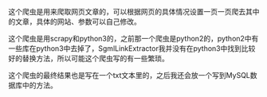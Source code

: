 这个爬虫是用来爬取网页文章的，可以根据网页的具体情况设置一页一页爬去其中的文章，具体的网站、参数可以自己修改。

这个爬虫是用scrapy和python3的，之前那一个爬虫是python2的，python2中有一些库在python3中去掉了，SgmlLinkExtractor我并没有在python3中找到比较好的替换方法，所以可能这个爬虫写的有一些繁琐。

这个爬虫的最终结果也是写在一个txt文本里的，之后我还会放一个写到MySQL数据库中的方法。
